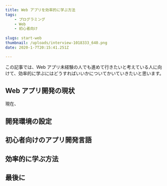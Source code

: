 ```yaml
---
title: Web アプリを効率的に学ぶ方法
tags: 
    - プログラミング
    - Web 
    - 初心者向け
    
slugs: start-web
thumbnail: /uploads/interview-1018333_640.png
date: 2020-1-7T20:15:41.251Z

---
```


この記事では、Web アプリ未経験の人でも進めて行きたいと考えている人に向けて、効率的に学ぶにはどうすればいいかについてかいていきたいと思います。

## Web アプリ開発の現状
現在、
## 開発環境の設定
## 初心者向けのアプリ開発言語
## 効率的に学ぶ方法
## 最後に
